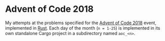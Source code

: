 # Advent of Code 2018

My attempts at the problems specified for the [Advent of Code 2018](https://adventofcode.com/2018) event, implemented in [Rust](https://www.rust-lang.org/). Each day of the month (`n = 1-25`) is implemented in its own standalone Cargo project in a subdirectory named `aoc_<n>`.

